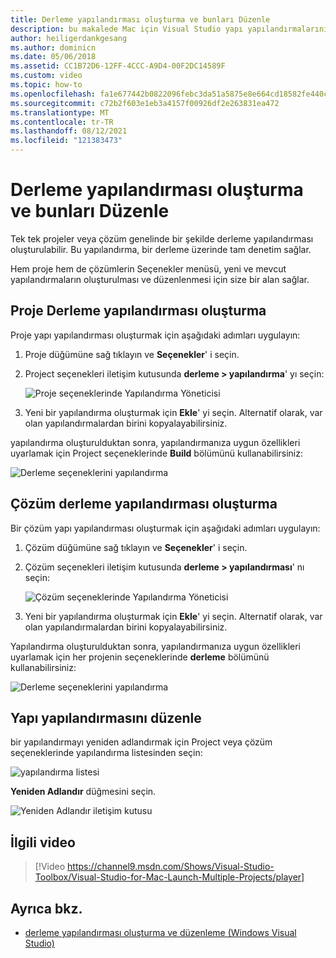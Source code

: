 ```yaml
---
title: Derleme yapılandırması oluşturma ve bunları Düzenle
description: bu makalede Mac için Visual Studio yapı yapılandırmalarının oluşturulması açıklanmaktadır
author: heiligerdankgesang
ms.author: dominicn
ms.date: 05/06/2018
ms.assetid: CC1B72D6-12FF-4CCC-A9D4-00F2DC14589F
ms.custom: video
ms.topic: how-to
ms.openlocfilehash: fa1e677442b0822096febc3da51a5875e8e664cd18582fe440c01b16eb7c8d5b
ms.sourcegitcommit: c72b2f603e1eb3a4157f00926df2e263831ea472
ms.translationtype: MT
ms.contentlocale: tr-TR
ms.lasthandoff: 08/12/2021
ms.locfileid: "121383473"
---
```

# <a name="creating-and-editing-build-configurations"></a>Derleme yapılandırması oluşturma ve bunları Düzenle

Tek tek projeler veya çözüm genelinde bir şekilde derleme yapılandırması oluşturulabilir. Bu yapılandırma, bir derleme üzerinde tam denetim sağlar.

Hem proje hem de çözümlerin Seçenekler menüsü, yeni ve mevcut yapılandırmaların oluşturulması ve düzenlenmesi için size bir alan sağlar.

## <a name="creating-a-project-build-configurations"></a>Proje Derleme yapılandırması oluşturma

Proje yapı yapılandırması oluşturmak için aşağıdaki adımları uygulayın:

1. Proje düğümüne sağ tıklayın ve **Seçenekler**' i seçin.

2. Project seçenekleri iletişim kutusunda **derleme > yapılandırma**' yı seçin:

    ![Proje seçeneklerinde Yapılandırma Yöneticisi](media/create-and-edit-configurations-image2.png)

3. Yeni bir yapılandırma oluşturmak için **Ekle**' yi seçin. Alternatif olarak, var olan yapılandırmalardan birini kopyalayabilirsiniz.

yapılandırma oluşturulduktan sonra, yapılandırmanıza uygun özellikleri uyarlamak için Project seçeneklerinde **Build** bölümünü kullanabilirsiniz:

![Derleme seçeneklerini yapılandırma](media/create-and-edit-configurations-image3.png)

## <a name="creating-a-solution-build-configuration"></a>Çözüm derleme yapılandırması oluşturma

Bir çözüm yapı yapılandırması oluşturmak için aşağıdaki adımları uygulayın:

1. Çözüm düğümüne sağ tıklayın ve **Seçenekler**' i seçin.

2. Çözüm seçenekleri iletişim kutusunda **derleme > yapılandırması**' nı seçin:

    ![Çözüm seçeneklerinde Yapılandırma Yöneticisi](media/create-and-edit-configurations-image1.png)

3. Yeni bir yapılandırma oluşturmak için **Ekle**' yi seçin. Alternatif olarak, var olan yapılandırmalardan birini kopyalayabilirsiniz.

Yapılandırma oluşturulduktan sonra, yapılandırmanıza uygun özellikleri uyarlamak için her projenin seçeneklerinde **derleme** bölümünü kullanabilirsiniz:

![Derleme seçeneklerini yapılandırma](media/create-and-edit-configurations-image3.png)

## <a name="editing-a-build-configuration"></a>Yapı yapılandırmasını düzenle

bir yapılandırmayı yeniden adlandırmak için Project veya çözüm seçeneklerinde yapılandırma listesinden seçin:

![yapılandırma listesi](media/create-and-edit-configurations-image4.png)

**Yeniden Adlandır** düğmesini seçin.

![Yeniden Adlandır iletişim kutusu](media/create-and-edit-configurations-image5.png)

## <a name="related-video"></a>İlgili video

> [!Video https://channel9.msdn.com/Shows/Visual-Studio-Toolbox/Visual-Studio-for-Mac-Launch-Multiple-Projects/player]

## <a name="see-also"></a>Ayrıca bkz.

- [derleme yapılandırması oluşturma ve düzenleme (Windows Visual Studio)](/visualstudio/ide/how-to-create-and-edit-configurations)